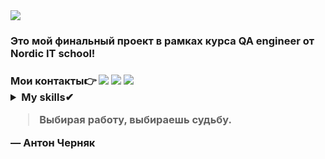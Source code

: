 <img src="https://github.com/YuliaMandelbrot/YuliaMandelbrot/blob/main/header.png">


<h3 >Это мой финальный проект в рамках курса QA engineer от Nordic IT school!
 <h3 >Мои контакты👉
  <a href="https://hh.ru/applicant/resumes/view?resume=517e4945ff0087372d0039ed1f736563726574" rel="nofollow"> <img src="https://camo.githubusercontent.com/ee514a91a0dce3d07c06bf554b3c20809fdb39d9b6cd43285fe636d7fc44c412/68747470733a2f2f696d672e736869656c64732e696f2f62616467652f4865616448756e7465722d6461726b726564" data-canonical-src="https://img.shields.io/badge/HeadHunter-darkred" style="max-width: 100%;"></a>
   <a href="https://t.me/Betelgeuse27" rel="nofollow"> <img src="https://camo.githubusercontent.com/8135e8b1dee09d07d6e0931adb011254e52c1050005bec0beb2821974ada3a4f/68747470733a2f2f696d672e736869656c64732e696f2f62616467652f54656c656772616d2d626c7565" data-canonical-src="https://img.shields.io/badge/Telegram-blue" style="max-width: 100%;"></a>
<a href="https://api.whatsapp.com/send?phone=79296088896" rel="nofollow"> <img src="https://camo.githubusercontent.com/82f028440012e9fb967c03bb484e1b5383a27ffc6798b84c1d6969c6a90e57c4/68747470733a2f2f696d672e736869656c64732e696f2f62616467652f57686174734170702d6461726b677265656e" data-canonical-src="https://img.shields.io/badge/WhatsApp-darkgreen" style="max-width: 100%;"></a>
 
<details>
<summary>My skills✔</summary>

|  | Skills |
|-----:|:-----------|
|     1| Работа с тестовой документациейm(Чек-листы, тест-кейсы, баг-репорты)|
|     2| Тестрование API в Postman |
|     3| Отладка и тестирование HTTP-запросов в Charles Proxy | 
|     4| Работа с СУБД на языке SQL |
|     5| Написание базовых bash-скриптов |
|     6| Базовые знания оболочки Bash | 
|     7| Понимание клиент-серверной архитектуры |
|     8| Atlassian Jira, JSON, GIT, SDLC, Swagger UI |
</details>

 >Выбирая работу, выбираешь судьбу.

— Антон Черняк


